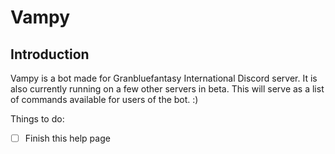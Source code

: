 # **Vampy**

## Introduction

Vampy is a bot made for Granbluefantasy International Discord server. It is also currently running on a few other servers in beta. This will serve as a list of commands available for users of the bot. :)

Things to do:
- [ ] Finish this help page

